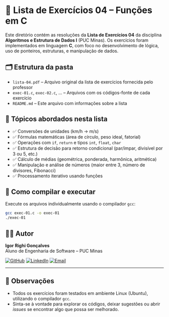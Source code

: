 # 📘 Lista de Exercícios 04 – Funções em C

Este diretório contém as resoluções da **Lista de Exercícios 04** da disciplina **Algoritmos e Estrutura de Dados I** (PUC Minas). Os exercícios foram implementados em linguagem **C**, com foco no desenvolvimento de lógica, uso de ponteiros, estruturas, e manipulação de dados.

## 🗂️ Estrutura da pasta

- `lista-04.pdf` – Arquivo original da lista de exercícios fornecida pelo professor  
- `exec-01.c`, `exec-02.c`, ... – Arquivos com os códigos-fonte de cada exercício  
- `README.md` – Este arquivo com informações sobre a lista

## 📌 Tópicos abordados nesta lista

- ✅ Conversões de unidades (km/h → m/s)
- ✅ Fórmulas matemáticas (área de círculo, peso ideal, fatorial)
- ✅ Operações com `if`, `return` e tipos `int`, `float`, `char`
- ✅ Estrutura de decisão para retorno condicional (par/ímpar, divisível por 3 ou 5, etc.)
- ✅ Cálculo de médias (geométrica, ponderada, harmônica, aritmética)
- ✅ Manipulação e análise de números (maior entre 3, número de divisores, Fibonacci)
- ✅ Processamento iterativo usando funções

## 🧪 Como compilar e executar

Execute os arquivos individualmente usando o compilador `gcc`:

```bash
gcc exec-01.c -o exec-01
./exec-01
```

## 👨‍💻 Autor

**Igor Righi Gonçalves**  
Aluno de Engenharia de Software – PUC Minas  

[![GitHub](https://img.shields.io/badge/GitHub-100000?style=for-the-badge&logo=github&logoColor=white)](https://github.com/righigor) [![LinkedIn](https://img.shields.io/badge/LinkedIn-0077B5?style=for-the-badge&logo=linkedin&logoColor=white)](https://www.linkedin.com/in/igor-righi/) [![Email](https://img.shields.io/badge/Email-D14836?style=for-the-badge&logo=gmail&logoColor=white)](mailto:righigordev@gmail.com)

---

## 📎 Observações

- Todos os exercícios foram testados em ambiente Linux (Ubuntu), utilizando o compilador `gcc`.
- Sinta-se à vontade para explorar os códigos, deixar sugestões ou abrir *issues* se encontrar algo que possa ser melhorado.
